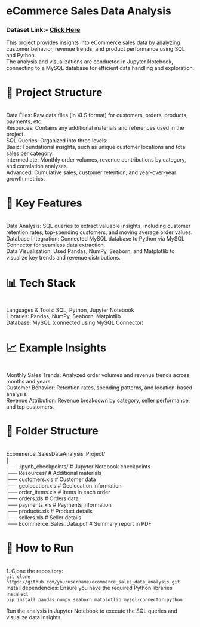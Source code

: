 <h1>eCommerce Sales Data Analysis</h1>
<h3>Dataset Link:- <a href = "https://www.kaggle.com/datasets/devarajv88/target-dataset?select=products.csv">Click Here</a></h3>
This project provides insights into eCommerce sales data by analyzing customer behavior, revenue trends, and product performance using SQL and Python.<br> The analysis and visualizations are conducted in Jupyter Notebook, connecting to a MySQL database for efficient data handling and exploration.<br> <h1>📁 Project Structure</h1><br> Data Files: Raw data files (in XLS format) for customers, orders, products, payments, etc.<br> Resources: Contains any additional materials and references used in the project.<br>
SQL Queries: Organized into three levels:<br>
Basic: Foundational insights, such as unique customer locations and total sales per category.<br>
Intermediate: Monthly order volumes, revenue contributions by category, and correlation analyses.<br>
Advanced: Cumulative sales, customer retention, and year-over-year growth metrics.<br>

<h1>🚀 Key Features</h1><br> Data Analysis: SQL queries to extract valuable insights, including customer retention rates, top-spending customers, and moving average order values.<br> Database Integration: Connected MySQL database to Python via MySQL Connector for seamless data extraction.<br> Data Visualization: Used Pandas, NumPy, Seaborn, and Matplotlib to visualize key trends and revenue distributions.<br> <h1>📊 Tech Stack</h1><br> Languages & Tools: SQL, Python, Jupyter Notebook<br> Libraries: Pandas, NumPy, Seaborn, Matplotlib<br> Database: MySQL (connected using MySQL Connector)<br> <h1>📈 Example Insights</h1><br> Monthly Sales Trends: Analyzed order volumes and revenue trends across months and years.<br> Customer Behavior: Retention rates, spending patterns, and location-based analysis.<br> Revenue Attribution: Revenue breakdown by category, seller performance, and top customers.<br> <h1>📂 Folder Structure</h1><br> Ecommerce_SalesDataAnalysis_Project/<br> │<br> ├── .ipynb_checkpoints/ # Jupyter Notebook checkpoints<br> ├── Resources/ # Additional materials<br> ├── customers.xls # Customer data<br> ├── geolocation.xls # Geolocation information<br> ├── order_items.xls # Items in each order<br> ├── orders.xls # Orders data<br> ├── payments.xls # Payments information<br> ├── products.xls # Product details<br> ├── sellers.xls # Seller details<br> └── Ecommerce_Sales_Data.pdf # Summary report in PDF<br> <h1>📜 How to Run</h1><br> 1. Clone the repository:<br> <code>git clone https://github.com/yourusername/ecommerce_sales_data_analysis.git</code><br>
Install dependencies: Ensure you have the required Python libraries installed.<br>
<code>pip install pandas numpy seaborn matplotlib mysql-connector-python</code><br>

Run the analysis in Jupyter Notebook to execute the SQL queries and visualize data insights.<br>
